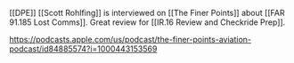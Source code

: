 [[DPE]] [[Scott Rohlfing]] is interviewed on [[The Finer Points]] about [[FAR 91.185 Lost Comms]]. Great review for [[IR.16 Review and Checkride Prep]].

https://podcasts.apple.com/us/podcast/the-finer-points-aviation-podcast/id84885574?i=1000443153569